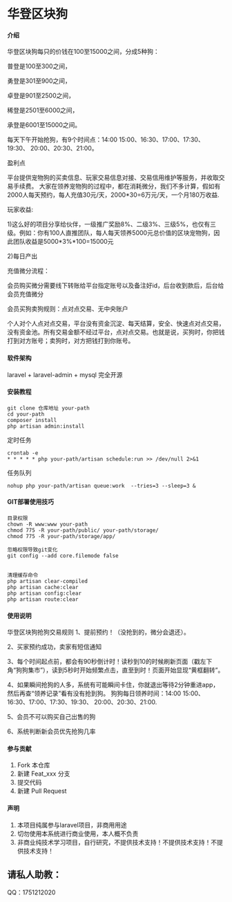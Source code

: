 # 华登区块狗

#### 介绍

华登区块狗每只的价钱在100至15000之间，分成5种狗：

普登是100至300之间，

勇登是301至900之间，

卓登是901至2500之间，

稀登是2501至6000之间，

承登是6001至15000之间。

每天下午开始抢狗，有9个时间点：14:00  15:00、16:30、17:00、17:30、19:30、 20:00、20:30、21:00。

盈利点

平台提供宠物狗的买卖信息、玩家交易信息对接、交易信用维护等服务，并收取交易手续费。
大家在领养宠物狗的过程中，都在消耗微分，我们不多计算，假如有2000人每天预约，每人充值30元/天，2000*30=6万元/天，一个月180万收益.


玩家收益:

1)这么好的项目分享给伙伴，一级推广奖励8%、二级3%、三级5%，也仅有三级。例如：你有100人直推团队，每人每天领养5000元总价值的区块宠物狗，因此团队收益是5000*3%*100=15000元

2)每日产出

充值微分流程：

会员购买微分需要线下转账给平台指定账号以及备注好id，后台收到款后，后台给会员充值微分

会员买狗卖狗规则：点对点交易、无中央账户

个人对个人点对点交易，平台没有资金沉淀、每天结算，安全、快速点对点交易，没有资金池。所有交易金额不经过平台，点对点交易。也就是说，买狗时，你把钱打到对方账号；卖狗时，对方把钱打到你账号。



#### 软件架构
laravel + laravel-admin + mysql 完全开源


#### 安装教程

~~~
git clone 仓库地址 your-path
cd your-path
composer install
php artisan admin:install
~~~

定时任务
~~~
crontab -e
* * * * * php your-path/artisan schedule:run >> /dev/null 2>&1
~~~
任务队列
~~~
nohup php your-path/artisan queue:work  --tries=3 --sleep=3 &
~~~

#### GIT部署使用技巧

~~~
目录权限
chown -R www:www your-path
chmod 775 -R your-path/public/ your-path/storage/
chmod 775 -R your-path/storage/app/

忽略权限导致git变化
git config --add core.filemode false


清理缓存命令
php artisan clear-compiled
php artisan cache:clear
php artisan config:clear
php artisan route:clear
~~~


#### 使用说明

华登区块狗抢狗交易规则
1、提前预约！（没抢到的，微分会退还）。

2、买家预约成功，卖家有短信通知

3、每个时间起点前，都会有90秒倒计时！读秒到10的时候刷新页面（戳左下角“狗狗集市”），读到5秒时开始频繁点击，直至到时！页面开始显现“黄框翻转”。

4、如果瞬间抢狗的人多，系统有可能瞬间卡住，你就退出等待2分钟重进app，然后再查“领养记录”看有没有抢到狗。
狗狗每日领养时间：14:00  15:00、16:30、17:00、17:30、19:30、 20:00、20:30、21:00.

5、会员不可以购买自己出售的狗

6、系统判断新会员优先抢狗几率

#### 参与贡献

1.  Fork 本仓库
2.  新建 Feat_xxx 分支
3.  提交代码
4.  新建 Pull Request

#### 声明

1.  本项目纯属参与laravel项目，非商用用途
2.  切勿使用本系统进行商业使用，本人概不负责
3.  非商业纯技术学习项目，自行研究，不提供技术支持！不提供技术支持！不提供技术支持！


## 请私人助教：
QQ：1751212020

